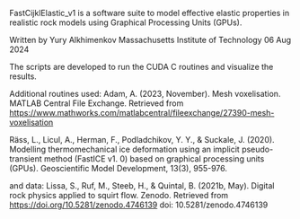 FastCijklElastic_v1 is a software suite to model effective elastic properties in realistic rock models using Graphical Processing Units (GPUs).

Written by Yury Alkhimenkov Massachusetts Institute of Technology 06 Aug 2024

The scripts are developed to run the CUDA C routines and visualize the results.

Additional routines used: Adam, A. (2023, November). Mesh voxelisation. MATLAB Central File Exchange. Retrieved from https://www.mathworks.com/matlabcentral/fileexchange/27390-mesh-voxelisation

Räss, L., Licul, A., Herman, F., Podladchikov, Y. Y., & Suckale, J. (2020). Modelling thermomechanical ice deformation using an implicit pseudo-transient method (FastICE v1. 0) based on graphical processing units (GPUs). Geoscientific Model Development, 13(3), 955-976.

and data: Lissa, S., Ruf, M., Steeb, H., & Quintal, B. (2021b, May). Digital rock physics applied to squirt flow. Zenodo. Retrieved from https://doi.org/10.5281/zenodo.4746139 doi: 10.5281/zenodo.4746139
